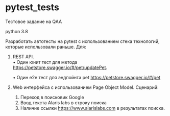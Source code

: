# pytest_tests
Тестовое задание на QAA

python 3.8

Разработать автотесты на pytest c использованием стека технологий, которые использовали раньше. Для:
1. REST API.  
    • Один юнит тест для метода https://petstore.swagger.io/#/pet/updatePet.

    • Один е2е тест для эндпойнта pet https://petstore.swagger.io/#/pet
2. Web интерфейса с использованием Page Object Model. Сценарий: 
    1. Переход в поисковик Google
    2. Ввод текста Alaris labs в строку поиска
    3. Наличие ссылки https://www.alarislabs.com в результатах поиска.